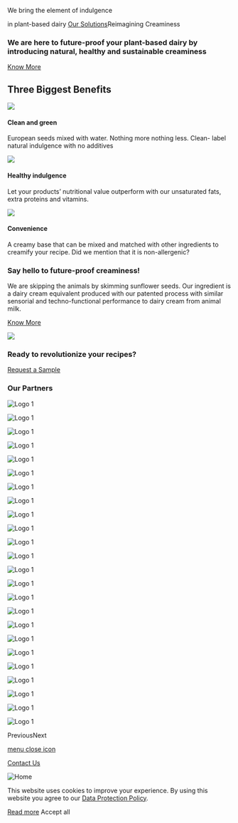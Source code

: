 We bring the element of indulgence

in plant-based dairy
[Our Solutions](https://timetravellingmilkman.com/solutions/)Reimagining Creaminess


### We are here to future-proof your plant-based   dairy by introducing natural, healthy and  **sustainable creaminess**

[Know More](https://timetravellingmilkman.com/our-story/ "Our Story")

## Three Biggest Benefits

![](https://timetravellingmilkman.com/wp-content/uploads/2023/09/Creaminess-Unleashed-4.jpg)

#### Clean and green

European seeds mixed with water. Nothing more nothing less. Clean- label natural indulgence with no additives

![](https://timetravellingmilkman.com/wp-content/uploads/2023/09/Natures-Embrace-2.jpg)

#### Healthy indulgence

Let your products’ nutritional value outperform with our unsaturated fats, extra proteins and vitamins.

![](https://timetravellingmilkman.com/wp-content/uploads/2023/09/Natures-Embrace-3.jpg)

#### Convenience

A creamy base that can be mixed and matched with other ingredients to creamify your recipe. Did we mention that it is non-allergenic?

### Say hello to future-proof creaminess!

We are skipping the animals by skimming sunflower seeds. Our ingredient is a dairy cream equivalent produced with our patented process with similar sensorial and techno-functional performance to dairy cream from animal milk.

[Know More](https://timetravellingmilkman.com/solutions/ "Solutions")

![](https://timetravellingmilkman.com/wp-content/uploads/2023/09/Natures-Embrace-1.png)

### Ready to revolutionize   your recipes?

[Request a Sample](https://timetravellingmilkman.com/request-a-sample/ "Request a Sample")

### Our Partners

![Logo 1](https://timetravellingmilkman.com/wp-content/uploads/2023/09/Frame-133.png)

![Logo 1](https://timetravellingmilkman.com/wp-content/uploads/2023/09/Frame-130.png)

![Logo 1](https://timetravellingmilkman.com/wp-content/uploads/2023/09/Frame-131.png)

![Logo 1](https://timetravellingmilkman.com/wp-content/uploads/2023/09/Frame-135.png)

![Logo 1](https://timetravellingmilkman.com/wp-content/uploads/2023/10/NWO.png)

![Logo 1](https://timetravellingmilkman.com/wp-content/uploads/2023/09/Frame-132.png)

![Logo 1](https://timetravellingmilkman.com/wp-content/uploads/2023/09/Startlife-1.png)

![Logo 1](https://timetravellingmilkman.com/wp-content/uploads/2023/10/image-14.png)

![Logo 1](https://timetravellingmilkman.com/wp-content/uploads/2023/09/Frame-134.png)

![Logo 1](https://timetravellingmilkman.com/wp-content/uploads/2023/09/Frame-136.png)

![Logo 1](https://timetravellingmilkman.com/wp-content/uploads/2023/09/Startlife.png)

![Logo 1](https://timetravellingmilkman.com/wp-content/uploads/2023/10/Oost-NL.png)

![Logo 1](https://timetravellingmilkman.com/wp-content/uploads/2023/09/Frame-133.png)

![Logo 1](https://timetravellingmilkman.com/wp-content/uploads/2023/09/Frame-130.png)

![Logo 1](https://timetravellingmilkman.com/wp-content/uploads/2023/09/Frame-131.png)

![Logo 1](https://timetravellingmilkman.com/wp-content/uploads/2023/09/Frame-135.png)

![Logo 1](https://timetravellingmilkman.com/wp-content/uploads/2023/10/NWO.png)

![Logo 1](https://timetravellingmilkman.com/wp-content/uploads/2023/09/Frame-132.png)

![Logo 1](https://timetravellingmilkman.com/wp-content/uploads/2023/09/Startlife-1.png)

![Logo 1](https://timetravellingmilkman.com/wp-content/uploads/2023/10/image-14.png)

![Logo 1](https://timetravellingmilkman.com/wp-content/uploads/2023/09/Frame-134.png)

![Logo 1](https://timetravellingmilkman.com/wp-content/uploads/2023/09/Frame-136.png)

![Logo 1](https://timetravellingmilkman.com/wp-content/uploads/2023/09/Startlife.png)

![Logo 1](https://timetravellingmilkman.com/wp-content/uploads/2023/10/Oost-NL.png)

PreviousNext

[menu close icon](https://timetravellingmilkman.com/#)

[Contact Us](https://timetravellingmilkman.com/#)

![Home](https://timetravellingmilkman.com/wp-content/themes/betheme/images/cookies.png)

This website uses cookies to improve your experience. By using this website you agree to our [Data Protection Policy](https://timetravellingmilkman.com/#).

[Read more](https://timetravellingmilkman.com/#) Accept all